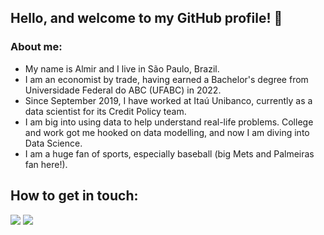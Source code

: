 ## Hello, and welcome to my GitHub profile! 👋

### About me:

- My name is Almir and I live in São Paulo, Brazil.
- I am an economist by trade, having earned a Bachelor's degree from Universidade Federal do ABC (UFABC) in 2022.
- Since September 2019, I have worked at Itaú Unibanco, currently as a data scientist for its Credit Policy team.
- I am big into using data to help understand real-life problems. College and work got me hooked on data modelling, and now I am diving into Data Science.
- I am a huge fan of sports, especially baseball (big Mets and Palmeiras fan here!).

<!--
**almirlimajr97/almirlimajr97** is a ✨ _special_ ✨ repository because its `README.md` (this file) appears on your GitHub profile.

Here are some ideas to get you started:

- 🔭 I’m currently working on ...
- 🌱 I’m currently learning ...
- 👯 I’m looking to collaborate on ...
- 🤔 I’m looking for help with ...
- 💬 Ask me about ...
- 📫 How to reach me: ...
- 😄 Pronouns: ...
- ⚡ Fun fact: ...
-->
## How to get in touch:

<div>
<a href = "mailto:almirlimajr97@gmail.com"><img loading="lazy" src="https://img.shields.io/badge/Gmail-D14836?style=for-the-badge&logo=gmail&logoColor=white" target="_blank"></a>
<a href="https://www.linkedin.com/in/almirlimajr97/" target="_blank"><img loading="lazy" src="https://img.shields.io/badge/-LinkedIn-%230077B5?style=for-the-badge&logo=linkedin&logoColor=white" target="_blank"></a>   
</div>
